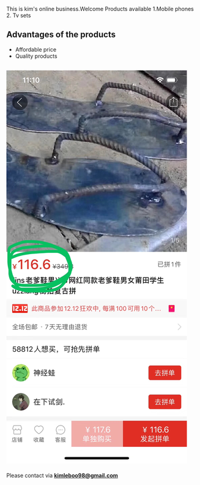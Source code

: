 This is kim's online business.Welcome
Products available
1.Mobile phones
2. Tv sets
## Advantages of the products
- Affordable price
- Quality products


![Anything](/1809BC94-A850-445B-8F51-62AB2C1E7FE9.jpeg)
---------------------------------------------------------------
Please contact via **kimleboo98@gmail.com**

